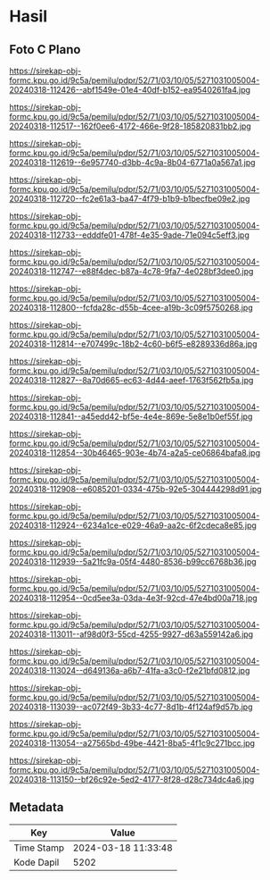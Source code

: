 # Hasil

## Foto C Plano

https://sirekap-obj-formc.kpu.go.id/9c5a/pemilu/pdpr/52/71/03/10/05/5271031005004-20240318-112426--abf1549e-01e4-40df-b152-ea9540261fa4.jpg

https://sirekap-obj-formc.kpu.go.id/9c5a/pemilu/pdpr/52/71/03/10/05/5271031005004-20240318-112517--162f0ee6-4172-466e-9f28-185820831bb2.jpg

https://sirekap-obj-formc.kpu.go.id/9c5a/pemilu/pdpr/52/71/03/10/05/5271031005004-20240318-112619--6e957740-d3bb-4c9a-8b04-6771a0a567a1.jpg

https://sirekap-obj-formc.kpu.go.id/9c5a/pemilu/pdpr/52/71/03/10/05/5271031005004-20240318-112720--fc2e61a3-ba47-4f79-b1b9-b1becfbe09e2.jpg

https://sirekap-obj-formc.kpu.go.id/9c5a/pemilu/pdpr/52/71/03/10/05/5271031005004-20240318-112733--edddfe01-478f-4e35-9ade-71e094c5eff3.jpg

https://sirekap-obj-formc.kpu.go.id/9c5a/pemilu/pdpr/52/71/03/10/05/5271031005004-20240318-112747--e88f4dec-b87a-4c78-9fa7-4e028bf3dee0.jpg

https://sirekap-obj-formc.kpu.go.id/9c5a/pemilu/pdpr/52/71/03/10/05/5271031005004-20240318-112800--fcfda28c-d55b-4cee-a19b-3c09f5750268.jpg

https://sirekap-obj-formc.kpu.go.id/9c5a/pemilu/pdpr/52/71/03/10/05/5271031005004-20240318-112814--e707499c-18b2-4c60-b6f5-e8289336d86a.jpg

https://sirekap-obj-formc.kpu.go.id/9c5a/pemilu/pdpr/52/71/03/10/05/5271031005004-20240318-112827--8a70d665-ec63-4d44-aeef-1763f562fb5a.jpg

https://sirekap-obj-formc.kpu.go.id/9c5a/pemilu/pdpr/52/71/03/10/05/5271031005004-20240318-112841--a45edd42-bf5e-4e4e-869e-5e8e1b0ef55f.jpg

https://sirekap-obj-formc.kpu.go.id/9c5a/pemilu/pdpr/52/71/03/10/05/5271031005004-20240318-112854--30b46465-903e-4b74-a2a5-ce06864bafa8.jpg

https://sirekap-obj-formc.kpu.go.id/9c5a/pemilu/pdpr/52/71/03/10/05/5271031005004-20240318-112908--e6085201-0334-475b-92e5-304444298d91.jpg

https://sirekap-obj-formc.kpu.go.id/9c5a/pemilu/pdpr/52/71/03/10/05/5271031005004-20240318-112924--6234a1ce-e029-46a9-aa2c-6f2cdeca8e85.jpg

https://sirekap-obj-formc.kpu.go.id/9c5a/pemilu/pdpr/52/71/03/10/05/5271031005004-20240318-112939--5a21fc9a-05f4-4480-8536-b99cc6768b36.jpg

https://sirekap-obj-formc.kpu.go.id/9c5a/pemilu/pdpr/52/71/03/10/05/5271031005004-20240318-112954--0cd5ee3a-03da-4e3f-92cd-47e4bd00a718.jpg

https://sirekap-obj-formc.kpu.go.id/9c5a/pemilu/pdpr/52/71/03/10/05/5271031005004-20240318-113011--af98d0f3-55cd-4255-9927-d63a559142a6.jpg

https://sirekap-obj-formc.kpu.go.id/9c5a/pemilu/pdpr/52/71/03/10/05/5271031005004-20240318-113024--d649136a-a6b7-41fa-a3c0-f2e21bfd0812.jpg

https://sirekap-obj-formc.kpu.go.id/9c5a/pemilu/pdpr/52/71/03/10/05/5271031005004-20240318-113039--ac072f49-3b33-4c77-8d1b-4f124af9d57b.jpg

https://sirekap-obj-formc.kpu.go.id/9c5a/pemilu/pdpr/52/71/03/10/05/5271031005004-20240318-113054--a27565bd-49be-4421-8ba5-4f1c9c271bcc.jpg

https://sirekap-obj-formc.kpu.go.id/9c5a/pemilu/pdpr/52/71/03/10/05/5271031005004-20240318-113150--bf26c92e-5ed2-4177-8f28-d28c734dc4a6.jpg


## Metadata

| Key        | Value               |
| ---------- | ------------------- |
| Time Stamp | 2024-03-18 11:33:48 |
| Kode Dapil | 5202                |



